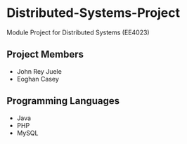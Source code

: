 # Distributed-Systems-Project

Module Project for Distributed Systems (EE4023)

## Project Members

- John Rey Juele
- Eoghan Casey

## Programming Languages

- Java
- PHP
- MySQL